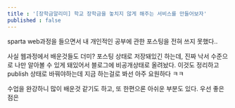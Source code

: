 ```yaml
---
title : '[장학금알리미] 학교 장학금을 놓치지 않게 해주는 서비스를 만들어보자' 
published : false
---
```


sparta web과정을 들으면서 내 개인적인 공부에 관한 포스팅을 전혀 쓰지 못했다..

사실 웹과정에서 배운것들도 더미? 포스팅 상태로 저장돼있긴 하는데, 진짜 낙서 수준으로 나만 알아볼 수 있게 돼있어서 블로그에 비공개상태로 올려놨다. 이것도 정리하고 publish 상태로 바꿔야하는데 지금 하는걸로 봐선 아주 요원하다 ㅋㅋ

수업을 완강하니 많이 배운것 같기도 하고, 또 한편으론 아쉬운 부분도 있다. 우선 좋은점은 